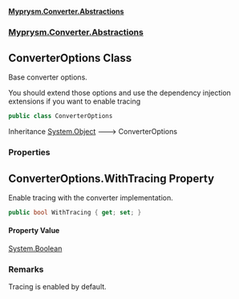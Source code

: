 #### [Myprysm.Converter.Abstractions](index.md 'index')
### [Myprysm.Converter.Abstractions](index.md#Myprysm.Converter.Abstractions 'Myprysm.Converter.Abstractions')

## ConverterOptions Class

Base converter options.  
  
You should extend those options and use the dependency injection extensions if you want to enable tracing

```csharp
public class ConverterOptions
```

Inheritance [System.Object](https://docs.microsoft.com/en-us/dotnet/api/System.Object 'System.Object') &#129106; ConverterOptions
### Properties

<a name='Myprysm.Converter.Abstractions.ConverterOptions.WithTracing'></a>

## ConverterOptions.WithTracing Property

Enable tracing with the converter implementation.

```csharp
public bool WithTracing { get; set; }
```

#### Property Value
[System.Boolean](https://docs.microsoft.com/en-us/dotnet/api/System.Boolean 'System.Boolean')

### Remarks
Tracing is enabled by default.